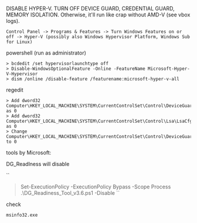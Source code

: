 DISABLE HYPER-V. TURN OFF DEVICE GUARD, CREDENTIAL GUARD, MEMORY ISOLATION. Otherwise, it'll run like crap without AMD-V (see vbox logs).
```
Control Panel -> Programs & Features -> Turn Windows Features on or off -> Hyper-V (possibly also Windows Hypervisor Platform, Windows Sub for Linux)
```

powershell (run as administrator)
```
> bcdedit /set hypervisorlaunchtype off
> Disable-WindowsOptionalFeature -Online -FeatureName Microsoft-Hyper-V-Hypervisor
> dism /online /disable-feature /featurename:microsoft-hyper-v-all
```

regedit
```
> Add dword32 Computer\HKEY_LOCAL_MACHINE\SYSTEM\CurrentControlSet\Control\DeviceGuard\EnableVirtualizationBasedSecurity as 0
> Add dword32 Computer\HKEY_LOCAL_MACHINE\SYSTEM\CurrentControlSet\Control\Lsa\LsaCfgFlags as 0
> Change Computer\HKEY_LOCAL_MACHINE\SYSTEM\CurrentControlSet\Control\DeviceGuard\Scenarios\HypervisorEnforcedCodeIntegrity to 0
```

tools by Microsoft:

DG_Readlness will disable 

``
> Set-ExecutionPolicy -ExecutionPolicy Bypass -Scope Process
> .\DG_Readiness_Tool_v3.6.ps1 -Disable
``

check
```
msinfo32.exe
```
